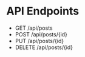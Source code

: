 # API Endpoints

- GET /api/posts
- POST /api/posts/{id}
- PUT /api/posts/{id}
- DELETE /api/posts/{id}